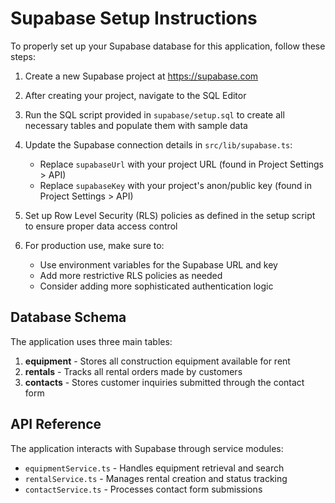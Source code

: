 # Supabase Setup Instructions

To properly set up your Supabase database for this application, follow these steps:

1. Create a new Supabase project at https://supabase.com

2. After creating your project, navigate to the SQL Editor

3. Run the SQL script provided in `supabase/setup.sql` to create all necessary tables and populate them with sample data

4. Update the Supabase connection details in `src/lib/supabase.ts`:
   - Replace `supabaseUrl` with your project URL (found in Project Settings > API)
   - Replace `supabaseKey` with your project's anon/public key (found in Project Settings > API)

5. Set up Row Level Security (RLS) policies as defined in the setup script to ensure proper data access control

6. For production use, make sure to:
   - Use environment variables for the Supabase URL and key
   - Add more restrictive RLS policies as needed
   - Consider adding more sophisticated authentication logic

## Database Schema

The application uses three main tables:

1. **equipment** - Stores all construction equipment available for rent
2. **rentals** - Tracks all rental orders made by customers
3. **contacts** - Stores customer inquiries submitted through the contact form

## API Reference

The application interacts with Supabase through service modules:

- `equipmentService.ts` - Handles equipment retrieval and search
- `rentalService.ts` - Manages rental creation and status tracking
- `contactService.ts` - Processes contact form submissions